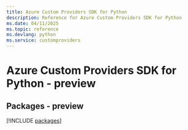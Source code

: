 ```yaml
---
title: Azure Custom Providers SDK for Python
description: Reference for Azure Custom Providers SDK for Python
ms.date: 04/11/2025
ms.topic: reference
ms.devlang: python
ms.service: customproviders
---
```

# Azure Custom Providers SDK for Python - preview
## Packages - preview
[!INCLUDE [packages](custom-providers-index.md)]